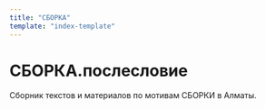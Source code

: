 ```yaml
---
title: "СБОРКА"
template: "index-template"
---
```


# СБОРКА.послесловие

Сборник текстов и материалов по мотивам СБОРКИ в Алматы.
